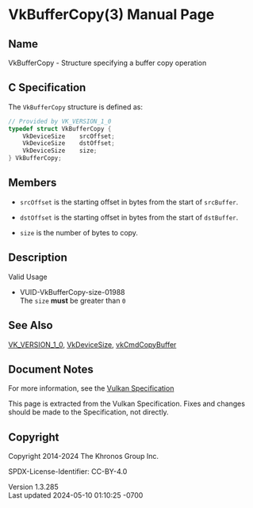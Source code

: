 # VkBufferCopy(3) Manual Page

## Name

VkBufferCopy - Structure specifying a buffer copy operation



## <a href="#_c_specification" class="anchor"></a>C Specification

The `VkBufferCopy` structure is defined as:

``` c
// Provided by VK_VERSION_1_0
typedef struct VkBufferCopy {
    VkDeviceSize    srcOffset;
    VkDeviceSize    dstOffset;
    VkDeviceSize    size;
} VkBufferCopy;
```

## <a href="#_members" class="anchor"></a>Members

- `srcOffset` is the starting offset in bytes from the start of
  `srcBuffer`.

- `dstOffset` is the starting offset in bytes from the start of
  `dstBuffer`.

- `size` is the number of bytes to copy.

## <a href="#_description" class="anchor"></a>Description

Valid Usage

- <a href="#VUID-VkBufferCopy-size-01988"
  id="VUID-VkBufferCopy-size-01988"></a> VUID-VkBufferCopy-size-01988  
  The `size` **must** be greater than `0`

## <a href="#_see_also" class="anchor"></a>See Also

[VK_VERSION_1_0](https://registry.khronos.org/vulkan/specs/1.3-extensions/man/html/VK_VERSION_1_0.html),
[VkDeviceSize](https://registry.khronos.org/vulkan/specs/1.3-extensions/man/html/VkDeviceSize.html),
[vkCmdCopyBuffer](https://registry.khronos.org/vulkan/specs/1.3-extensions/man/html/vkCmdCopyBuffer.html)

## <a href="#_document_notes" class="anchor"></a>Document Notes

For more information, see the <a
href="https://registry.khronos.org/vulkan/specs/1.3-extensions/html/vkspec.html#VkBufferCopy"
target="_blank" rel="noopener">Vulkan Specification</a>

This page is extracted from the Vulkan Specification. Fixes and changes
should be made to the Specification, not directly.

## <a href="#_copyright" class="anchor"></a>Copyright

Copyright 2014-2024 The Khronos Group Inc.

SPDX-License-Identifier: CC-BY-4.0

Version 1.3.285  
Last updated 2024-05-10 01:10:25 -0700
